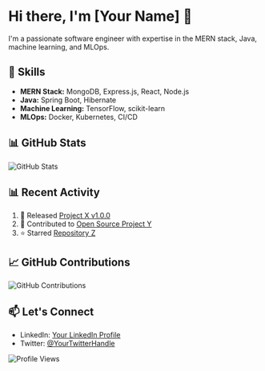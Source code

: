 # Hi there, I'm [Your Name] 👋

I'm a passionate software engineer with expertise in the MERN stack, Java, machine learning, and MLOps.

## 🚀 Skills
- **MERN Stack:** MongoDB, Express.js, React, Node.js
- **Java:** Spring Boot, Hibernate
- **Machine Learning:** TensorFlow, scikit-learn
- **MLOps:** Docker, Kubernetes, CI/CD

## 📊 GitHub Stats
![GitHub Stats](https://github-readme-stats.vercel.app/api?username=sounar97&show_icons=true&theme=radical)



## 📊 Recent Activity
<!--START_SECTION:activity-->
1. 🎉 Released [Project X v1.0.0](#)
2. 💼 Contributed to [Open Source Project Y](#)
3. ⭐️ Starred [Repository Z](#)
<!--END_SECTION:activity-->

## 📈 GitHub Contributions
![GitHub Contributions](https://github-readme-stats.vercel.app/api?username=your-username&count_private=true&show_icons=true&theme=radical)

## 📫 Let's Connect
- LinkedIn: [Your LinkedIn Profile](#)
- Twitter: [@YourTwitterHandle](#)

<!-- Footer -->
![Profile Views](https://komarev.com/ghpvc/?username=your-username)
